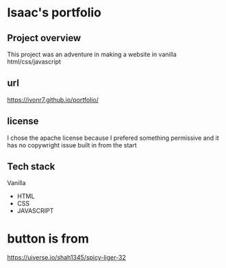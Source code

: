 # Isaac's portfolio

## Project overview
This project was an adventure in making a website in vanilla html/css/javascript

## url
https://ivonr7.github.io/portfolio/

## license
I chose the apache license because I prefered something permissive and it has no copywright issue built in from the start

## Tech stack
Vanilla 
* HTML 
* CSS 
* JAVASCRIPT

# button is from
https://uiverse.io/shah1345/spicy-liger-32